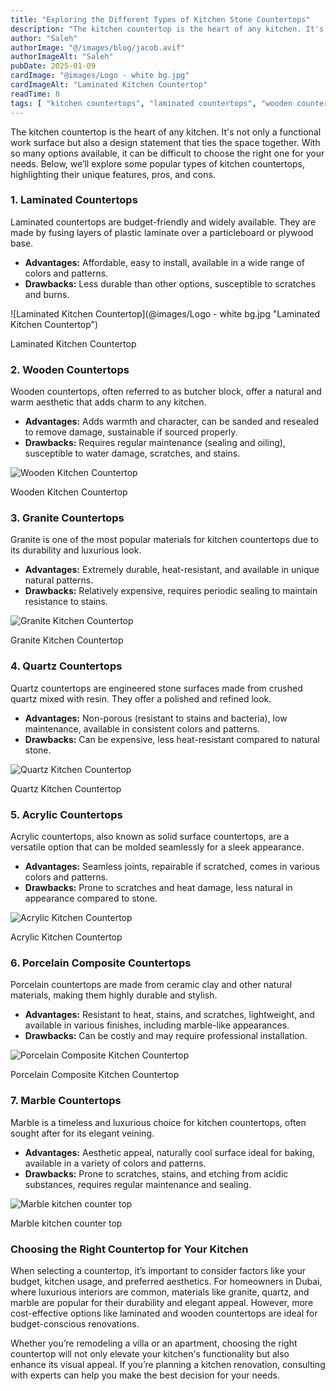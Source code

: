 ```yaml
---
title: "Exploring the Different Types of Kitchen Stone Countertops"
description: "The kitchen countertop is the heart of any kitchen. It's not only a functional work surface but also a design statement that ties the space together. With so many options available, it can be difficult to choose the right one for your needs. Below, we’ll explore some popular types of kitchen countertops, highlighting their unique features, pros, and cons."
author: "Saleh"
authorImage: "@/images/blog/jacob.avif"
authorImageAlt: "Saleh"
pubDate: 2025-01-09
cardImage: "@images/Logo - white bg.jpg"
cardImageAlt: "Laminated Kitchen Countertop"
readTime: 8
tags: [ "kitchen countertops", "laminated countertops", "wooden countertops", "granite countertops", "quartz countertops", "acrylic countertops", "porcelain composite countertops", "marble countertops" ]
---
```


The kitchen countertop is the heart of any kitchen. It's not only a functional work surface but also a design statement that ties the space together. With so many options available, it can be difficult to choose the right one for your needs. Below, we’ll explore some popular types of kitchen countertops, highlighting their unique features, pros, and cons.

### **1. Laminated Countertops**

Laminated countertops are budget-friendly and widely available. They are made by fusing layers of plastic laminate over a particleboard or plywood base.

-   **Advantages:**  Affordable, easy to install, available in a wide range of colors and patterns.
-   **Drawbacks:**  Less durable than other options, susceptible to scratches and burns.

  

![Laminated Kitchen Countertop](@images/Logo - white bg.jpg "Laminated Kitchen Countertop")

Laminated Kitchen Countertop

### **2. Wooden Countertops**

Wooden countertops, often referred to as butcher block, offer a natural and warm aesthetic that adds charm to any kitchen.

-   **Advantages:**  Adds warmth and character, can be sanded and resealed to remove damage, sustainable if sourced properly.
-   **Drawbacks:**  Requires regular maintenance (sealing and oiling), susceptible to water damage, scratches, and stains.

  

![Wooden Kitchen Countertop](@/images/blog/post002-02.webp "Wooden Kitchen Countertop")

Wooden Kitchen Countertop

### **3. Granite Countertops**

Granite is one of the most popular materials for kitchen countertops due to its durability and luxurious look.

-   **Advantages:**  Extremely durable, heat-resistant, and available in unique natural patterns.
-   **Drawbacks:**  Relatively expensive, requires periodic sealing to maintain resistance to stains.

  

![Granite Kitchen Countertop](@/images/blog/post002-03.webp "Granite Kitchen Countertop")

Granite Kitchen Countertop

### **4. Quartz Countertops**

Quartz countertops are engineered stone surfaces made from crushed quartz mixed with resin. They offer a polished and refined look.

-   **Advantages:**  Non-porous (resistant to stains and bacteria), low maintenance, available in consistent colors and patterns.
-   **Drawbacks:**  Can be expensive, less heat-resistant compared to natural stone.

  

![Quartz Kitchen Countertop](@/images/blog/post002-04.webp "Quartz Kitchen Countertop")

Quartz Kitchen Countertop

### **5. Acrylic Countertops**

Acrylic countertops, also known as solid surface countertops, are a versatile option that can be molded seamlessly for a sleek appearance.

-   **Advantages:**  Seamless joints, repairable if scratched, comes in various colors and patterns.
-   **Drawbacks:**  Prone to scratches and heat damage, less natural in appearance compared to stone.

  

![Acrylic Kitchen Countertop](@/images/blog/post002-05.webp "Acrylic Kitchen Countertop")

Acrylic Kitchen Countertop

### **6. Porcelain Composite Countertops**

Porcelain countertops are made from ceramic clay and other natural materials, making them highly durable and stylish.

-   **Advantages:**  Resistant to heat, stains, and scratches, lightweight, and available in various finishes, including marble-like appearances.
-   **Drawbacks:**  Can be costly and may require professional installation.

  

![Porcelain Composite Kitchen Countertop](@/images/blog/post002-06.webp "Porcelain Composite Kitchen Countertop")

Porcelain Composite Kitchen Countertop

### **7. Marble Countertops**

Marble is a timeless and luxurious choice for kitchen countertops, often sought after for its elegant veining.

-   **Advantages:**  Aesthetic appeal, naturally cool surface ideal for baking, available in a variety of colors and patterns.
-   **Drawbacks:**  Prone to scratches, stains, and etching from acidic substances, requires regular maintenance and sealing.

  

![Marble kitchen counter top](@/images/blog/post002-07.webp "Marble kitchen counter top")

Marble kitchen counter top

### **Choosing the Right Countertop for Your Kitchen**

When selecting a countertop, it’s important to consider factors like your budget, kitchen usage, and preferred aesthetics. For homeowners in Dubai, where luxurious interiors are common, materials like granite, quartz, and marble are popular for their durability and elegant appeal. However, more cost-effective options like laminated and wooden countertops are ideal for budget-conscious renovations.

Whether you’re remodeling a villa or an apartment, choosing the right countertop will not only elevate your kitchen's functionality but also enhance its visual appeal. If you’re planning a kitchen renovation, consulting with experts can help you make the best decision for your needs.
